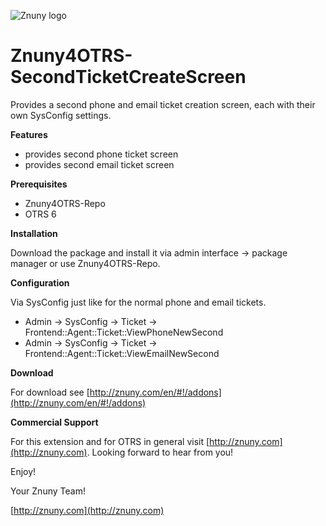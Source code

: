 ![Znuny logo](http://znuny.com/assets/images/logo_small.png)

Znuny4OTRS-SecondTicketCreateScreen
===================================
Provides a second phone and email ticket creation screen, each with their own SysConfig settings.

**Features**

* provides second phone ticket screen
* provides second email ticket screen

**Prerequisites**

- Znuny4OTRS-Repo
- OTRS 6

**Installation**

Download the package and install it via admin interface -> package manager or use Znuny4OTRS-Repo.

**Configuration**

Via SysConfig just like for the normal phone and email tickets.

* Admin -> SysConfig -> Ticket -> Frontend::Agent::Ticket::ViewPhoneNewSecond
* Admin -> SysConfig -> Ticket -> Frontend::Agent::Ticket::ViewEmailNewSecond

**Download**

For download see [http://znuny.com/en/#!/addons](http://znuny.com/en/#!/addons)

**Commercial Support**

For this extension and for OTRS in general visit [http://znuny.com](http://znuny.com). Looking forward to hear from you!

Enjoy!

 Your Znuny Team!

 [http://znuny.com](http://znuny.com)
